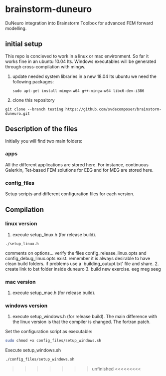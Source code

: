 # brainstorm-duneuro
DuNeuro integration into Brainstorm Toolbox for advanced FEM forward modelling.


## initial setup
This repo is concieved to work in a linux or mac environment. So far it works fine in an ubuntu 10.04 lts. Windows executables will be generated through cross-compilation with mingw.

1. update needed system libraries 
   in a new 18.04 lts ubuntu we need the following packages:
   ```
   sudo apt-get install mingw-w64 g++-mingw-w64 libc6-dev-i386
   ```
   
2. clone this repository

```git
git clone --branch testing https://github.com/svdecomposer/brainstorm-duneuro.git
```

## Description of the files
Initially you will find two main folders: 

### apps 
All the different applications are stored here. For instance, continuous Galerkin, Tet-based FEM solutions for EEG and for MEG are stored here.

### config_files
Setup scripts and different configuration files for each version.

## Compilation

### linux version
1. execute setup_linux.h (for release build).
```
./setup_linux.h
```

  comments on options...
  verify the files config_release_linux.opts and config_debug_linux.opts exist.
  remember it is always desirable to have clean build folders.
  if problems use a 'building_outupt.txt' file and share.
2. create link to bst folder inside duneuro
3. build new exercise.
   eeg
   meg
   seeg

### mac version
1. execute setup_mac.h (for release build).


### windows version

1. execute setup_windows.h (for release build).
   The main difference with the linux version is that the compiler is changed.
   The fortran patch.

Set the configuration script as executable:
```bash
sudo chmod +x config_files/setup_windows.sh
```

Execute setup_windows.sh

```bash
./config_files/setup_windows.sh
```

>>>>>>> unfinished <<<<<<<<<


